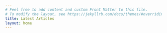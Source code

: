 ```yaml
---
# Feel free to add content and custom Front Matter to this file.
# To modify the layout, see https://jekyllrb.com/docs/themes/#overriding-theme-defaults
title: Latest Articles
layout: home
---
```

